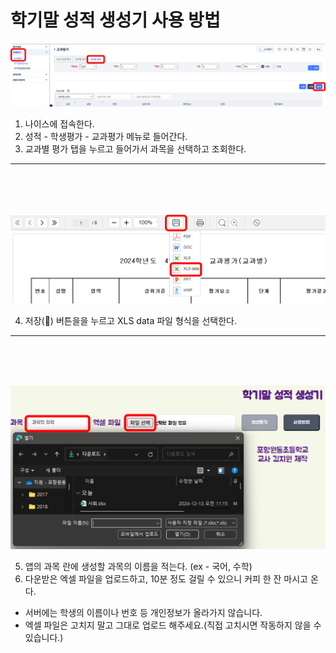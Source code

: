 # 학기말 성적 생성기 사용 방법

<p align="center">
  <img src="https://github.com/Cardanoian/test_result/blob/6cab983596e6cd3cea54c8b60b5b9804ecf2c3bb/1.png">
</p>

1. 나이스에 접속한다.
2. 성적 - 학생평가 - 교과평가 메뉴로 들어간다.
3. 교과별 평가 탭을 누르고 들어가서 과목을 선택하고 조회한다.

---

<br/>
<br/>
<br/>

<p align="center">
  <img src="https://github.com/Cardanoian/test_result/blob/6cab983596e6cd3cea54c8b60b5b9804ecf2c3bb/2.png">
</p>

4. 저장(💾) 버튼을을 누르고 XLS data 파일 형식을 선택한다.

---

<br/>
<br/>
<br/>

<p align="center">
  <img src="https://github.com/Cardanoian/test_result/blob/9f68f49cdb81fd57a126d05ebc29b9e9e9e5d243/3.png">
</p>

5. 앱의 과목 란에 생성할 과목의 이름을 적는다. (ex - 국어, 수학)
6. 다운받은 엑셀 파일을 업로드하고, 10분 정도 걸릴 수 있으니 커피 한 잔 마시고 온다.

- 서버에는 학생의 이름이나 번호 등 개인정보가 올라가지 않습니다.
- 엑셀 파일은 고치지 말고 그대로 업로드 해주세요.(직접 고치시면 작동하지 않을 수 있습니다.)
